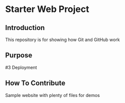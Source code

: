 # Starter Web Project

## Introduction



This repository is for showing how Git and GitHub work

## Purpose

#3 Deployment

## How To Contribute

Sample website with plenty of files for demos
